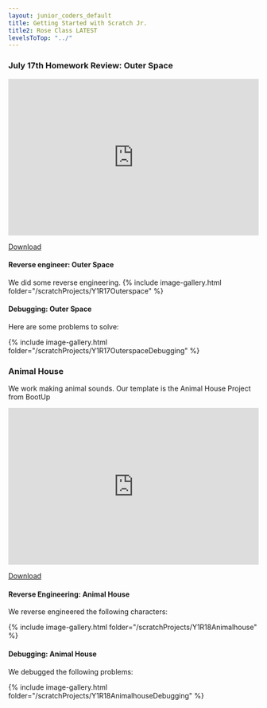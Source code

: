 ```yaml
---
layout: junior_coders_default
title: Getting Started with Scratch Jr.
title2: Rose Class LATEST
levelsToTop: "../"
---
```


### July 17th Homework Review: Outer Space

<iframe width="100%" height="315" src="https://www.youtube.com/embed/EQ8FqqIM_Rc" frameborder="0" allow="accelerometer; autoplay; encrypted-media; gyroscope; picture-in-picture" allowfullscreen></iframe>

[Download](./scratchProjects/Y1R17Outerspace.sjr)

#### Reverse engineer: Outer Space

We did some reverse engineering. 
{% include image-gallery.html folder="/scratchProjects/Y1R17Outerspace" %}


#### Debugging: Outer Space

Here are some problems to solve:

{% include image-gallery.html folder="/scratchProjects/Y1R17OuterspaceDebugging" %}


### Animal House

We work making animal sounds. Our template is the Animal House Project from BootUp

<iframe width="100%" height="315" src="https://www.youtube.com/embed/ie-PcCGplu4" frameborder="0" allow="accelerometer; autoplay; encrypted-media; gyroscope; picture-in-picture" allowfullscreen></iframe>

[Download](./scratchProjects/Y1R18Animalhouse.sjr)

#### Reverse Engineering: Animal House


We reverse engineered the following characters:

{% include image-gallery.html folder="/scratchProjects/Y1R18Animalhouse" %}


#### Debugging: Animal House

We debugged the following problems:


{% include image-gallery.html folder="/scratchProjects/Y1R18AnimalhouseDebugging" %}




